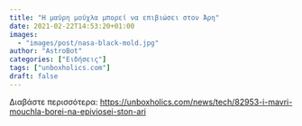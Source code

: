 ```yaml
---
title: "Η μαύρη μούχλα μπορεί να επιβιώσει στον Άρη"
date: 2021-02-22T14:53:20+01:00
images:
  - "images/post/nasa-black-mold.jpg"
author: "AstroBot"
categories: ["Ειδήσεις"]
tags: ["unboxholics.com"]
draft: false
---
```




Διαβάστε περισσότερα: https://unboxholics.com/news/tech/82953-i-mavri-mouchla-borei-na-epiviosei-ston-ari
